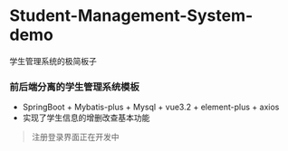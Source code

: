 # Student-Management-System-demo
学生管理系统的极简板子

### 前后端分离的学生管理系统模板
- SpringBoot + Mybatis-plus + Mysql + vue3.2 + element-plus + axios 
- 实现了学生信息的增删改查基本功能


> 注册登录界面正在开发中